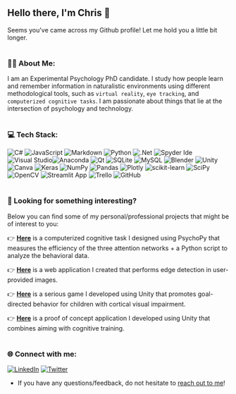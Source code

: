 ## Hello there, I'm Chris 👋

Seems you've came across my Github profile! Let me hold you a little bit longer. 
<br/><br/>

### 👨‍💻 About Me:
I am an Experimental Psychology PhD candidate. I study how people learn and remember information in naturalistic environments using different methodological tools, such as `virtual reality`, `eye tracking`, and `computerized cognitive tasks`. I am passionate about things that lie at the intersection of psychology and technology.<br/><br/>


### 💻 Tech Stack:
![C#](https://img.shields.io/badge/c%23-%23239120.svg?style=for-the-badge&logo=c-sharp&logoColor=white) ![JavaScript](https://img.shields.io/badge/javascript-%23323330.svg?style=for-the-badge&logo=javascript&logoColor=%23F7DF1E) ![Markdown](https://img.shields.io/badge/markdown-%23000000.svg?style=for-the-badge&logo=markdown&logoColor=white) ![Python](https://img.shields.io/badge/python-3670A0?style=for-the-badge&logo=python&logoColor=ffdd54) ![.Net](https://img.shields.io/badge/.NET-5C2D91?style=for-the-badge&logo=.net&logoColor=white) ![Spyder Ide](https://img.shields.io/badge/Spyder%20Ide-FF0000?style=for-the-badge&logo=spyder%20ide&logoColor=white) ![Visual Studio](https://img.shields.io/badge/Visual_Studio-5C2D91?style=for-the-badge&logo=visual%20studio&logoColor=white)![Anaconda](https://img.shields.io/badge/Anaconda-%2344A833.svg?style=for-the-badge&logo=anaconda&logoColor=white) ![Qt](https://img.shields.io/badge/Qt-%23217346.svg?style=for-the-badge&logo=Qt&logoColor=white) ![SQLite](https://img.shields.io/badge/sqlite-%2307405e.svg?style=for-the-badge&logo=sqlite&logoColor=white) ![MySQL](https://img.shields.io/badge/mysql-%2300f.svg?style=for-the-badge&logo=mysql&logoColor=white) ![Blender](https://img.shields.io/badge/blender-%23F5792A.svg?style=for-the-badge&logo=blender&logoColor=white) ![Unity](https://img.shields.io/badge/unity-%23000000.svg?style=for-the-badge&logo=unity&logoColor=white) ![Canva](https://img.shields.io/badge/Canva-%2300C4CC.svg?style=for-the-badge&logo=Canva&logoColor=white) ![Keras](https://img.shields.io/badge/Keras-%23D00000.svg?style=for-the-badge&logo=Keras&logoColor=white) ![NumPy](https://img.shields.io/badge/numpy-%23013243.svg?style=for-the-badge&logo=numpy&logoColor=white) ![Pandas](https://img.shields.io/badge/pandas-%23150458.svg?style=for-the-badge&logo=pandas&logoColor=white) ![Plotly](https://img.shields.io/badge/Plotly-%233F4F75.svg?style=for-the-badge&logo=plotly&logoColor=white) ![scikit-learn](https://img.shields.io/badge/scikit--learn-%23F7931E.svg?style=for-the-badge&logo=scikit-learn&logoColor=white) ![SciPy](https://img.shields.io/badge/SciPy-%230C55A5.svg?style=for-the-badge&logo=scipy&logoColor=%white) ![OpenCV](https://img.shields.io/badge/opencv-%23white.svg?style=for-the-badge&logo=opencv&logoColor=white) ![Streamlit App](https://static.streamlit.io/badges/streamlit_badge_black_white.svg)  ![Trello](https://img.shields.io/badge/Trello-%23026AA7.svg?style=for-the-badge&logo=Trello&logoColor=white) ![GitHub](https://img.shields.io/badge/github-%23121011.svg?style=for-the-badge&logo=github&logoColor=white) 
<br/><br/>


### 💫 Looking for something interesting?  

Below you can find some of my personal/professional projects that might be of interest to you:

:point_right: [**Here**](https://github.com/n3urovirtual/child_ANT) is a computerized cognitive task I designed using PsychoPy that measures the efficiency of the three attention networks + a Python script to analyze the behavioral data.

:point_right: [**Here**](https://github.com/n3urovirtual/Edge_Detection_Application) is a web application I created that performs edge detection in user-provided images.

:point_right: [**Here**](https://github.com/n3urovirtual/Tap-and-Play) is a serious game I developed using Unity that promotes goal-directed behavior for children with cortical visual impairment. 

:point_right: [**Here**](https://github.com/n3urovirtual/Incise) is a proof of concept application I developed using Unity that combines aiming with cognitive training.
<br/><br/>


### 🌐 Connect with me:
[![LinkedIn](https://img.shields.io/badge/LinkedIn-%230077B5.svg?logo=linkedin&logoColor=white)](https://linkedin.com/in/christos-gkoumas) [![Twitter](https://img.shields.io/badge/Twitter-%231DA1F2.svg?logo=Twitter&logoColor=white)](https://twitter.com/n3uro_virtual) 
  * If you have any questions/feedback, do not hesitate to [reach out to me](mailto:chrgkoumas@gmail.com)!

<!--
**n3urovirtual/n3urovirtual** is a ✨ _special_ ✨ repository because its `README.md` (this file) appears on your GitHub profile.

Here are some ideas to get you started:

- 🔭 I’m currently working on ...
- 🌱 I’m currently learning ...
- 👯 I’m looking to collaborate on ...
- 🤔 I’m looking for help with ...
- 💬 Ask me about ...
- 📫 How to reach me: ...
- 😄 Pronouns: ...
- ⚡ Fun fact: ...
-->
